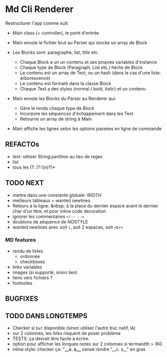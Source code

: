# Md Cli Renderer

Restructurer l'app comme suit:

- Main class (= controller), le point d'entrée
- Main envoie le fichier brut au Parser qui stocke un array de Block 
- Les Blocks sont: paragraphe, list, title etc.

  - Chaque Block a un un contenu et ses propres variables d'instance
  - Chaque type de Block (Paragraph, List etc.) hérite de Block
  - Le contenu est un array de Text, ou un hash (dans le cas d'une liste: arborescence)
  - Le contenu est formaté dans la classe Block
  - Chaque Text a des styles (normal / bold, italic) et un contenu

- Main envoie les Blocks du Parser au Renderer qui:

  - Gère le rendu chaque type de Block
  - Incorpore les séquences d'échappement dans les Text
  - Retourne un array de string à Main

- Main affiche les lignes selon les options passées en ligne de commande

## REFACTOs

- text: utiliser String:partition au lieu de regex
- list
- tous les (?:.(?:\\\n)?)*

## TODO NEXT

- mettre dans une constante globale: WIDTH
- meilleurs tableaux + wanted newlines
- Retours à la ligne: \&nbsp; à la place du dernier espace avant le dernier char d'un titre, et pour inline code decoration
- ignorer les commentaires `<!-- -->`
- doublons de séquence de NOSTYLE
- wanted newlines avec soit `\`, soit 2 espaces, soit `<br>`

### MD features

- rendu de listes
  - ordonnée
  - checkboxes
- links variables
- images (si supporté, sinon lien)
- liens vers fichiers ?
- footnotes

## BUGFIXES

## TODO DANS LONGTEMPS

- Checker si `bat` disponible (sinon utiliser l'autre truc natif, là)
- sur 2 colonnes, les links risquent de poser problème
- TESTS: ça devrait être facile à écrire.
- option pour afficher les longues notes sur 2 colonnes si termwidth > 160
- inline style: checker ça: "**,,,**c. s**,,,** censé rendre ",,,c. s,,," en gras

